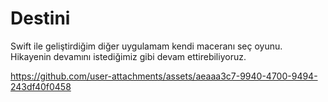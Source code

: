 # Destini
Swift ile geliştirdiğim diğer uygulamam kendi maceranı seç oyunu. Hikayenin devamını istediğimiz gibi devam ettirebiliyoruz.


https://github.com/user-attachments/assets/aeaaa3c7-9940-4700-9494-243df40f0458

